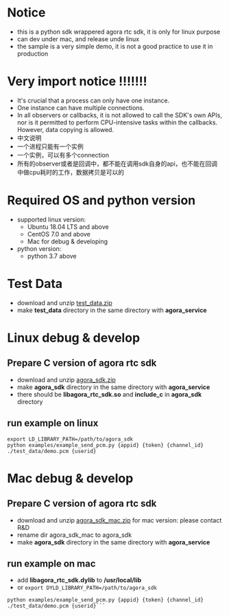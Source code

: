 # Notice
- this is a python sdk wrappered agora rtc sdk, it is  only for linux purpose
- can dev under mac, and release unde linux
- the sample is a very simple demo, it is not a good practice to use it in production
# Very import notice !!!!!!!
- It's crucial that a process can only have one instance.
- One instance can have multiple connections.
- In all observers or callbacks, it is not allowed to call the SDK's own APIs, nor is it permitted to perform   CPU-intensive tasks within the callbacks. However, data copying is allowed.
- 中文说明
- 一个进程只能有一个实例
- 一个实例，可以有多个connection
- 所有的observer或者是回调中，都不能在调用sdk自身的api，也不能在回调中做cpu耗时的工作，数据拷贝是可以的

# Required OS and python version
- supported linux version: 
  - Ubuntu 18.04 LTS and above
  - CentOS 7.0 and above
  - Mac for debug & developing
- python version:
  - python 3.7 above

# Test Data
- download and unzip [test_data.zip](https://share.weiyun.com/4x3Um6b8)
- make **test_data** directory in the same directory with **agora_service**

# Linux debug & develop
## Prepare C version of agora rtc sdk
- download and unzip [agora_sdk.zip](https://share.weiyun.com/1tuBWw6O)
- make **agora_sdk** directory in the same directory with **agora_service**
- there should be **libagora_rtc_sdk.so** and **include_c** in **agora_sdk** directory

## run example on linux
```
export LD_LIBRARY_PATH=/path/to/agora_sdk
python examples/example_send_pcm.py {appid} {token} {channel_id} ./test_data/demo.pcm {userid}
```

# Mac debug & develop
## Prepare C version of agora rtc sdk
- download and unzip [agora_sdk_mac.zip](https://share.weiyun.com/jgvFzRI0) for mac version: please contact R&D
- rename dir agora_sdk_mac to agora_sdk
- make **agora_sdk** directory in the same directory with **agora_service** 

## run example on mac

- add **libagora_rtc_sdk.dylib** to **/usr/local/lib**
- or  `export DYLD_LIBRARY_PATH=/path/to/agora_sdk`

```
python examples/example_send_pcm.py {appid} {token} {channel_id} ./test_data/demo.pcm {userid}```
